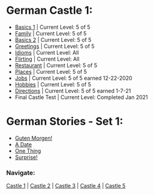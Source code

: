 # German Castle 1:
* [Basics 1](https://github.com/EO4wellness/T-I-L/blob/main/polyglot/aleman/Castle-1/welcome.md) | Current Level: 5 of 5<br>
* [Family](https://github.com/EO4wellness/T-I-L/blob/main/polyglot/aleman/Castle-1/Family.md) | Current Level: 5 of 5<br>
* [Basics 2](https://github.com/EO4wellness/T-I-L/blob/main/polyglot/aleman/Castle-1/welcome.md) | Current Level: 5 of 5<br>
* [Greetings](https://github.com/EO4wellness/T-I-L/blob/main/polyglot/aleman/Castle-1/Greetings.md) | Current Level: 5 of 5<br>
* [Idioms](https://github.com/EO4wellness/T-I-L/blob/main/polyglot/aleman/Castle-1/Idioms.md) | Current Level: All<br>
* [Flirting](https://github.com/EO4wellness/T-I-L/blob/main/polyglot/aleman/Castle-1/Flirting.md) | Current Level: All<br>
* [Restaurant](https://github.com/EO4wellness/T-I-L/blob/main/polyglot/aleman/Castle-1/Restaurant.md) | Current Level: 5 of 5<br>
* [Places](https://github.com/EO4wellness/T-I-L/blob/main/polyglot/aleman/Castle-1/Places.md) | Current Level: 5 of 5<br>
* [Jobs](https://github.com/EO4wellness/T-I-L/blob/main/polyglot/aleman/Castle-1/Jobs.md) | Current Level: 5 of 5 earned 12-22-2020<br>
* [Hobbies](https://github.com/EO4wellness/T-I-L/blob/main/polyglot/aleman/Castle-1/Hobbies.md) | Current Level: 5 of 5<br>
* [Directions](https://github.com/EO4wellness/T-I-L/blob/main/polyglot/aleman/Castle-1/directions.md)  | Current Level: 5 of 5 earned 1-7-21<br>
* Final Castle Test | Current Level: Completed Jan 2021 <br>

# German Stories - Set 1:
* [Guten Morgen!](https://github.com/EO4wellness/T-I-L/blob/main/polyglot/aleman/Castle-1/guten-morgen.md)
* [A Date](https://github.com/EO4wellness/T-I-L/blob/main/polyglot/aleman/Castle-1/a-date.md) 
* [One Thing](https://github.com/EO4wellness/T-I-L/blob/main/polyglot/aleman/Castle-1/one-thing.md) 
* [Surprise!](https://github.com/EO4wellness/T-I-L/blob/main/polyglot/aleman/Castle-1/surprise.md) 

### Navigate: <br>
[Castle 1](https://github.com/EO4wellness/T-I-L/blob/main/polyglot/aleman/Castle-1/README.md)  | [Castle 2](https://github.com/EO4wellness/T-I-L/blob/main/polyglot/aleman/Castle-2/README.md)  | [Castle 3](https://github.com/EO4wellness/T-I-L/blob/main/polyglot/aleman/Castle-3/README.md)   | [Castle 4](https://github.com/EO4wellness/T-I-L/blob/main/polyglot/aleman/Castle-4/README.md)  | [Castle 5](https://github.com/EO4wellness/T-I-L/blob/main/polyglot/aleman/Castle-5/README.md) 


